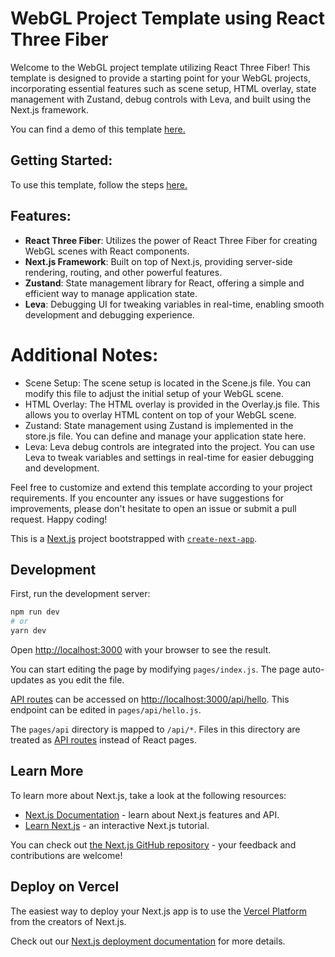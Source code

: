 # WebGL Project Template using React Three Fiber

Welcome to the WebGL project template utilizing React Three Fiber! This template is designed to provide a starting point for your WebGL projects, incorporating essential features such as scene setup, HTML overlay, state management with Zustand, debug controls with Leva, and built using the Next.js framework.

You can find a demo of this template [here.](https://orsbert.github.io/react-three-fiber-template/)

## Getting Started:

To use this template, follow the steps [here.](https://docs.github.com/en/repositories/creating-and-managing-repositories/creating-a-repository-from-a-template)

## Features:

- **React Three Fiber**: Utilizes the power of React Three Fiber for creating WebGL scenes with React components.
- **Next.js Framework**: Built on top of Next.js, providing server-side rendering, routing, and other powerful features.
- **Zustand**: State management library for React, offering a simple and efficient way to manage application state.
- **Leva**: Debugging UI for tweaking variables in real-time, enabling smooth development and debugging experience.

# Additional Notes:
- Scene Setup: The scene setup is located in the Scene.js file. You can modify this file to adjust the initial setup of your WebGL scene.
- HTML Overlay: The HTML overlay is provided in the Overlay.js file. This allows you to overlay HTML content on top of your WebGL scene.
- Zustand: State management using Zustand is implemented in the store.js file. You can define and manage your application state here.
- Leva: Leva debug controls are integrated into the project. You can use Leva to tweak variables and settings in real-time for easier debugging and development.

Feel free to customize and extend this template according to your project requirements. If you encounter any issues or have suggestions for improvements, please don't hesitate to open an issue or submit a pull request. Happy coding!


This is a [Next.js](https://nextjs.org/) project bootstrapped with [`create-next-app`](https://github.com/vercel/next.js/tree/canary/packages/create-next-app).

## Development

First, run the development server:

```bash
npm run dev
# or
yarn dev
```

Open [http://localhost:3000](http://localhost:3000) with your browser to see the result.

You can start editing the page by modifying `pages/index.js`. The page auto-updates as you edit the file.

[API routes](https://nextjs.org/docs/api-routes/introduction) can be accessed on [http://localhost:3000/api/hello](http://localhost:3000/api/hello). This endpoint can be edited in `pages/api/hello.js`.

The `pages/api` directory is mapped to `/api/*`. Files in this directory are treated as [API routes](https://nextjs.org/docs/api-routes/introduction) instead of React pages.

## Learn More

To learn more about Next.js, take a look at the following resources:

- [Next.js Documentation](https://nextjs.org/docs) - learn about Next.js features and API.
- [Learn Next.js](https://nextjs.org/learn) - an interactive Next.js tutorial.

You can check out [the Next.js GitHub repository](https://github.com/vercel/next.js/) - your feedback and contributions are welcome!

## Deploy on Vercel

The easiest way to deploy your Next.js app is to use the [Vercel Platform](https://vercel.com/new?utm_medium=default-template&filter=next.js&utm_source=create-next-app&utm_campaign=create-next-app-readme) from the creators of Next.js.

Check out our [Next.js deployment documentation](https://nextjs.org/docs/deployment) for more details.

